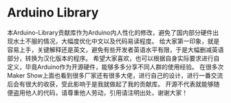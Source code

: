 # Arduino Library
本Arduino-Library贡献库作为Arduino内人性化的修改，避免了国内部分硬件出现水土不服的情况，大幅度优化中文以及代码易读程度。
给大家第一印象，就是容易上手，关键解释还是英文，避免有些开发者英语水平有限，于是大幅删减英语部分，转换为汉化版本的程序。
希望大家喜欢，也可以根据自身实际要求进行自定义，毕竟Arduino作为开源硬件，能够多多分享不同人群的使用经验。
在很多次Maker Show上面也看到很多厂家还有很多大佬，进行自己的设计，进行一番交流后会有很大的收获，受此影响于是我就做起了我的贡献库。
开源不代表就能够随便盗用他人的代码，请尊重他人劳动，引用请注明出处，谢谢大家！
